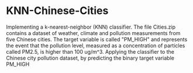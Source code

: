 # KNN-Chinese-Cities

Implementing a k-nearest-neighbor (KNN) classifier. The file Cities.zip contains a dataset of weather, climate and pollution measurements from five Chinese cities. The target variable is called "PM_HIGH" and represents the event that the pollution level, measured as a concentration of particles called PM2.5, is higher than 100 ug/m^3. Applying the classifier to the Chinese city pollution dataset, by predicting the binary target variable PM_HIGH
